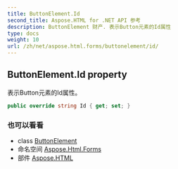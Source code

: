 ```yaml
---
title: ButtonElement.Id
second_title: Aspose.HTML for .NET API 参考
description: ButtonElement 财产. 表示Button元素的Id属性
type: docs
weight: 10
url: /zh/net/aspose.html.forms/buttonelement/id/
---
```

## ButtonElement.Id property

表示Button元素的Id属性。

```csharp
public override string Id { get; set; }
```

### 也可以看看

* class [ButtonElement](../)
* 命名空间 [Aspose.Html.Forms](../../buttonelement/)
* 部件 [Aspose.HTML](../../../)


